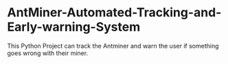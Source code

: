 # AntMiner-Automated-Tracking-and-Early-warning-System
This Python Project can track the Antminer and warn the user if something goes wrong with their miner.
